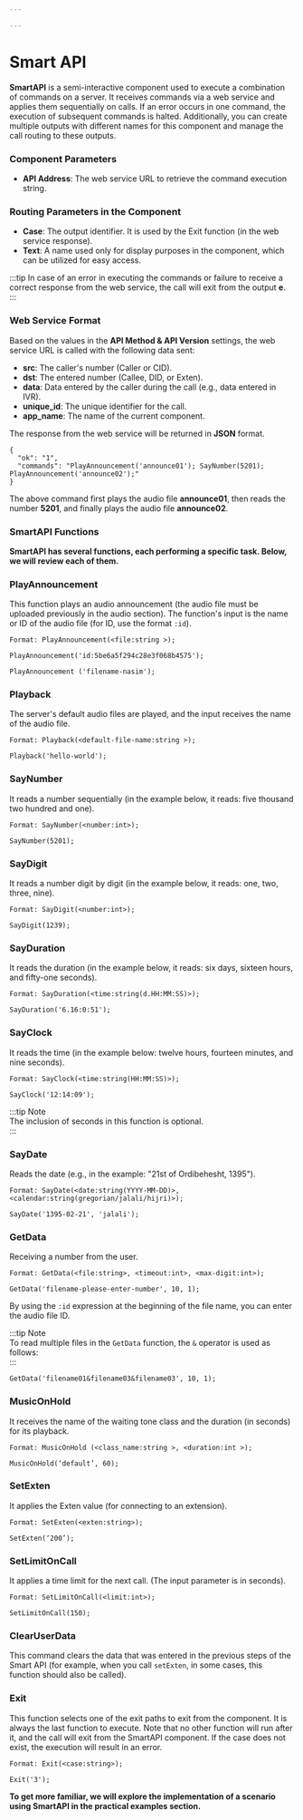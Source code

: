 ```yaml
---

---
```

# Smart API
**SmartAPI** is a semi-interactive component used to execute a combination of commands on a server. It receives commands via a web service and applies them sequentially on calls. If an error occurs in one command, the execution of subsequent commands is halted. Additionally, you can create multiple outputs with different names for this component and manage the call routing to these outputs.

### Component Parameters

- **API Address**: The web service URL to retrieve the command execution string.

### Routing Parameters in the Component

- **Case**: The output identifier. It is used by the Exit function (in the web service response).
- **Text**: A name used only for display purposes in the component, which can be utilized for easy access.

:::tip
In case of an error in executing the commands or failure to receive a correct response from the web service, the call will exit from the output **e**.
:::

### Web Service Format
Based on the values in the **API Method & API Version** settings, the web service URL is called with the following data sent:

- **src**: The caller's number (Caller or CID).
- **dst**: The entered number (Callee, DID, or Exten).
- **data**: Data entered by the caller during the call (e.g., data entered in IVR).
- **unique_id**: The unique identifier for the call.
- **app_name**: The name of the current component.

The response from the web service will be returned in **JSON** format.

```shell
{
  "ok": "1",
  "commands": "PlayAnnouncement('announce01'); SayNumber(5201); PlayAnnouncement('announce02');"
}
```

The above command first plays the audio file **announce01**, then reads the number **5201**, and finally plays the audio file **announce02**.

### SmartAPI Functions

**SmartAPI has several functions, each performing a specific task. Below, we will review each of them.**

### PlayAnnouncement

This function plays an audio announcement (the audio file must be uploaded previously in the audio section). The function's input is the name or ID of the audio file (for ID, use the format `:id`).

```shell
Format: PlayAnnouncement(<file:string >);

PlayAnnouncement('id:5be6a5f294c28e3f068b4575');

PlayAnnouncement ('filename-nasim');
```

### Playback

The server's default audio files are played, and the input receives the name of the audio file.

```shell
Format: Playback(<default-file-name:string >);

Playback('hello-world');
```

### SayNumber

It reads a number sequentially (in the example below, it reads: five thousand two hundred and one).

```shell
Format: SayNumber(<number:int>);

SayNumber(5201);
```

### SayDigit

It reads a number digit by digit (in the example below, it reads: one, two, three, nine).

```shell
Format: SayDigit(<number:int>);

SayDigit(1239);
```

### SayDuration

It reads the duration (in the example below, it reads: six days, sixteen hours, and fifty-one seconds).

```shell
Format: SayDuration(<time:string(d.HH:MM:SS)>);

SayDuration('6.16:0:51');
```

### SayClock

It reads the time (in the example below: twelve hours, fourteen minutes, and nine seconds).

```shell
Format: SayClock(<time:string(HH:MM:SS)>);

SayClock('12:14:09');
```

:::tip Note  
The inclusion of seconds in this function is optional.  
:::


### SayDate

Reads the date (e.g., in the example: "21st of Ordibehesht, 1395").

```shell
Format: SayDate(<date:string(YYYY-MM-DD)>, <calendar:string(gregorian/jalali/hijri)>);

SayDate('1395-02-21', 'jalali');
```


### GetData



Receiving a number from the user.

```shell
Format: GetData(<file:string>, <timeout:int>, <max-digit:int>);

GetData('filename-please-enter-number', 10, 1);
```

By using the `:id` expression at the beginning of the file name, you can enter the audio file ID.

:::tip Note  
To read multiple files in the `GetData` function, the `&` operator is used as follows:  
:::

```shell
GetData('filename01&filename03&filename03', 10, 1);
```

### MusicOnHold


It receives the name of the waiting tone class and the duration (in seconds) for its playback.

```shell
Format: MusicOnHold (<class_name:string >, <duration:int >);

MusicOnHold(‘default’, 60);
```


### SetExten

It applies the Exten value (for connecting to an extension).

```shell
Format: SetExten(<exten:string>);

SetExten(‘200’);
```

### SetLimitOnCall

It applies a time limit for the next call. (The input parameter is in seconds).

```shell
Format: SetLimitOnCall(<limit:int>);

SetLimitOnCall(150);
```

### ClearUserData

This command clears the data that was entered in the previous steps of the Smart API (for example, when you call `setExten`, in some cases, this function should also be called).


### Exit

This function selects one of the exit paths to exit from the component. It is always the last function to execute. Note that no other function will run after it, and the call will exit from the SmartAPI component. If the case does not exist, the execution will result in an error.

```shell
Format: Exit(<case:string>);

Exit('3');
```


**To get more familiar, we will explore the implementation of a scenario using SmartAPI in the practical examples section.**